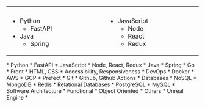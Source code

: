<table>
<tr>
  <th colspan="2"><img width="882" height="1"></th>
</tr>
<tr>
  <td>
  <ul>
    <li>
      <span>Python</span> 
      <ul>
        <li>FastAPI</li>
      </ul>
    </li>
    <li>Java 
      <ul>
        <li>Spring</li>
      </ul>
    </li>
  </ul>
  </td>
  <td>
    <ul>
    <li>JavaScript <ul>
      <li>Node</li>
      <li>React</li>
      <li>Redux</li>
    </ul></li>
    </ul>
  </td>
</tr>
</table>
* Python
  * FastAPI 
* JavaScript
  * Node, React, Redux
* Java
  * Spring
* Go
* Front
  * HTML, CSS
  * Accessibility, Responsiveness
* DevOps
  * Docker
  * AWS
  * GCP
  * Prefect
* Git
  * Github, Github Actions
* Databases
  * NoSQL
    * MongoDB
    * Redis
  * Relational Databases
    * PostgreSQL
    * MySQL
* Software Architecture
  * Functional
  * Object Oriented
* Others
  * Unreal Engine
  *
